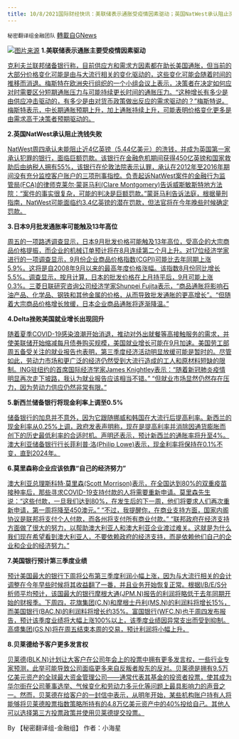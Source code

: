 ```yaml
---
title: 10/8/2021国际财经快讯：美联储表示通胀受疫情因素驱动；英国NatWest承认阻止洗钱失败
---
```

`秘密翻译组金融团队` [轉載自GNews](https://gnews.org/zh-hans/1581319/)

![](https://assets.gnews.org/wp-content/uploads/2021/10/图片1-21.png)[图片来源](https://www.reuters.com/)
**1.美联储表示通胀主要受疫情因素驱动**

[克利夫兰联邦储备银行称，目前供应方和需求方因素都在助长美国通胀，但当前的大部分价格变化可能是由与大流行相关的变化驱动的，这些变化可能会随着时间的推移而消退。梅斯特在欧洲央行组织的一个小组会议上表示，决策者在决定如何应对时需要区分短期通胀压力与可能持续更长时间的通胀压力。“这种增长有多少是由供应冲击驱动的，有多少是由对货币政策做出反应的需求驱动的？”梅斯特说。梅斯特表示，中长期通胀预期上升，加上通胀持续上升，可能表明价格变化更多是由需求高于决策者预期驱动的。](https://www.reuters.com/world/us/feds-mester-says-us-inflation-mostly-driven-by-pandemic-related-factors-2021-10-07/)

**2.英国NatWest承认阻止洗钱失败**

[NatWest周四承认未能阻止近4亿英镑（5.44亿美元）的洗钱，并成为英国第一家承认犯罪的银行，面临巨额罚款。该银行在金融危机期间获得450亿英镑和国家救助后由纳税人拥有55%，该银行在伦敦法院表示认罪，承认在2012年至2016年期间没有充分监控客户账户的三项刑事指控。负责起诉NatWest案件的金融行为监管局(FCA)的律师克莱尔·蒙哥马利(Clare Montgomery)告诉威斯敏斯特地方法院：“案件的事实很复杂，可能的判决是巨额罚款。”蒙哥马利告诉法庭，根据量刑指南，NatWest可能面临约3.4亿英镑的潜在罚款，但法官将在今年晚些时候确定罚款。](https://www.reuters.com/business/finance/natwest-pleads-guilty-money-laundering-offences-2021-10-07/)

**3.日本9月批发通胀率可能触及13年高位**

[周五的一项路透调查显示，日本9月批发价格可能触及13年高位，受高企的大宗商品价格提振，而企业的机械订单预计将在8月连续第二个月上升。对17位经济学家进行的一项调查显示，9月份企业商品价格指数(CGPI)可能比去年同期上涨5.9%。这将是自2008年9月以来的最高年度价格涨幅。该指数8月份同比增长5.5%。调查显示，按月计算，日本的批发价格在上月持平后，9月可能上涨0.3%。三菱日联研究咨询公司经济学家Shunpei Fujita表示，“商品通胀将影响石油产品、化学品、钢铁和其他金属的价格，从而导致批发通胀的更高增长”。“但随着大宗商品价格增长放缓，日本企业商品通胀将逐渐降温。”](https://www.oann.com/japan-wholesale-inflation-likely-hit-13-year-high-in-sept-on-rising-commodity-costs-reuters-poll/)

**4.Delta挫败美国就业增长出现回升**

[随着夏季COVID-19感染浪潮开始消退，推动对外出就餐等高接触服务的需求，并使美联储开始缩减每月债券购买规模，美国就业增长可能在9月加速。美国劳工部周五备受关注的就业报告也表明，第三季度经济活动明显放缓可能是暂时的。尽管如此，劳动力市场和更广泛的经济仍然受到大流行造成的工人和原材料短缺的限制。ING驻纽约的首席国际经济学家James Knightley表示：“随着新冠肺炎疫情明显再次走下坡路，我认为就业报告应该相当不错。” “但就业市场显然仍然存在压力，因为劳动力供应仍然非常有限。”](https://www.oann.com/u-s-job-growth-seen-picking-up-after-delta-setback/)

**5.新西兰储备银行将现金利率上调至0.5%**

[储备银行的加息并不意外，因为它跟随挪威和韩国在大流行后提高利率。新西兰的现金利率从0.25%上调，政府发表声明称，现在是提高利率并消除因通货膨胀而创下的历史最低利率的合适时机。声明还表示，预计新西兰的通胀率将升至4%。澳大利亚储备银行行长菲利普·洛(Philip Lowe)表示，现金利率将保持在0.1%不变，直到2024年。](https://www.skynews.com.au/business/finance/reserve-bank-of-new-zealand-raises-cash-rate-to-05-per-cent/video/9da5694407cc504e3a78301e67f53c00)

**6.莫里森称企业应该依靠“自己的经济努力”**

[澳大利亚总理斯科特·莫里森(Scott Morrison)表示，在全国达到80%的双重疫苗接种率后，那些寻求COVID-19支持付款的人将需要重新申请。莫里森先生说：“这些付款，一旦我们达到80%，在发生后的下一周，他们将要求人们再次重新申请，第一周将降至450澳元。” “不过，我提醒你，在商业支持方面，国家内阁协议是联邦将支付个人付款，而各州将支付所有商业付款。” “联邦政府在经济支持方面做了很大的努力，以帮助澳大利亚人和澳大利亚企业渡过难关。这就是为什么我们现在希望看到澳大利亚人，不要依赖政府的经济支持，而是依赖他们自己的企业和企业的经济努力。”](https://www.skynews.com.au/business/finance/morrison-businesses-should-rely-on-their-own-economic-efforts/video/5ece8e553a35c012fca5e2423889dbec)

**7.美国银行预计第三季度业绩**

[预计美国最大的银行下周将公布第三季度利润小幅上涨，因为与大流行相关的会计调整在今年早些时候将其收益翻了一番，并且业务开始恢复正常。根据I/B/E/S分析师平均预计，该国最大的银行摩根大通(JPM.N)报告的利润将略低于去年同期开始的财报季。下周四，花旗集团(C.N)和摩根士丹利(MS.N)的利润料将增长15%，而美国银行(BAC.N)的利润料将增长约35%。富国银行(WFC.N)也于周四发布报告，预计该季度业绩将大幅上涨100%以上，该季度业绩因异常支出而受到抑制。高盛集团(GS.N)将在周五结束本周的交易，预计利润将小幅上升。](https://www.reuters.com/business/finance/us-banks-expected-report-mixed-q3-results-iffy-loan-outlook-2021-10-07/)

**8.贝莱德给予客户更多发言权**

[贝莱德(BLK.N)计划让大客户在公司年会上的投票中拥有更多发言权，一些行业专家预测，此举可能导致公司面临更多来自反叛者股东的反对。贝莱德是拥有9.5万亿美元资产的全球最大资金管理公司——通常代表其基金的投资者投票，使其成为华尔街在公司董事选举、气候变化和劳动力多元化等问题上最具影响力的声音之一。然而，贝莱德在给客户的一封信中表示，从明年开始，某些机构账户持有人将能够将贝莱德股票指数策略所持有的4.8万亿美元资产中的40%投给自己。其他人可以选择第三方投票政策并使用贝莱德提交投票。](https://www.reuters.com/business/finance/blackrock-give-clients-more-say-holding-companies-account-2021-10-07/)

By 【秘密翻译组-金融组】
作者：小海星
